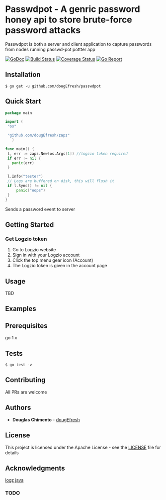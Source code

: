 # Passwdpot - A genric password honey api to store brute-force password attacks

Passwdpot is both a server and client application to capture passwords from nodes running passwd-pot pottter app

[![GoDoc][doc-img]][doc] [![Build Status][ci-img]][ci] [![Coverage Status][cov-img]][cov] [![Go Report][report-img]][report]

## Installation 
```shell
$ go get -u github.com/dougEfresh/passwdpot
```

## Quick Start
 
 ```go
package main

import (
  "os"

  "github.com/dougEfresh/zapz"
    )

func main() {
  l, err := zapz.New(os.Args[1]) //logzio token required
  if err != nil {
    panic(err)
  }

  l.Info("tester")
  // Logs are buffered on disk, this will flush it
  if l.Sync() != nil {
      panic("oops")
  }
}
```


Sends a password event to server

## Getting Started

### Get Logzio token
1. Go to Logzio website
2. Sign in with your Logzio account
3. Click the top menu gear icon (Account)
4. The Logzio token is given in the account page

## Usage
    
TBD


## Examples
    



## Prerequisites

go 1.x

## Tests
    
```shell
$ go test -v

```

## Contributing
 All PRs are welcome

## Authors

* **Douglas Chimento**  - [dougEfresh][me]

## License

This project is licensed under the Apache License - see the [LICENSE](LICENSE) file for details

## Acknowledgments

  [logz java](https://github.com/logzio/logzio-java-sender)

### TODO 

[doc-img]: https://godoc.org/github.com/dougEfresh/passwd-pot?status.svg
[doc]: https://godoc.org/github.com/dougEfresh/passwd-pot
[ci-img]: https://travis-ci.org/dougEfresh/passwd-pot.svg?branch=master
[ci]: https://travis-ci.org/dougEfresh/passwd-pot
[cov-img]: https://codecov.io/gh/dougEfresh/passwd-pot/branch/master/graph/badge.svg
[cov]: https://codecov.io/gh/dougEfresh/passwd-pot
[glide.lock]: https://github.com/uber-go/zap/blob/master/glide.lock
[zap]: https://github.com/uber-go/zap
[me]: https://github.com/dougEfresh
[report-img]: https://goreportcard.com/badge/github.com/dougEfresh/passwd-pot
[report]: https://goreportcard.com/report/github.com/dougEfresh/passwd-pot
